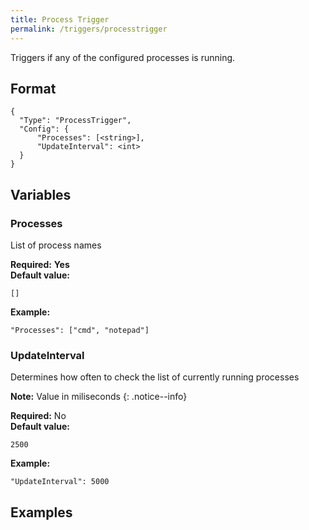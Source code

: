 ```yaml
---
title: Process Trigger
permalink: /triggers/processtrigger
---
```


Triggers if any of the configured processes is running.

## Format

~~~
{
  "Type": "ProcessTrigger",
  "Config": {
      "Processes": [<string>],
      "UpdateInterval": <int>
  }
}
~~~

## Variables

### Processes
<div class="variable-block" markdown="block">

List of process names

**Required:** **Yes**<br>
**Default value:**
~~~
[]
~~~
**Example:**
~~~
"Processes": ["cmd", "notepad"]
~~~

</div>

### UpdateInterval
<div class="variable-block" markdown="block">

Determines how often to check the list of currently running processes

**Note:** Value in miliseconds
{: .notice--info}

**Required:** No<br>
**Default value:**
~~~
2500
~~~
**Example:**
~~~
"UpdateInterval": 5000
~~~

</div>

## Examples
~~~ json
~~~